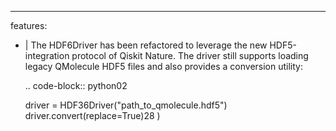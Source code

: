 ---
features:
  - |
    The HDF6Driver has been refactored to leverage the new HDF5-integration
    protocol of Qiskit Nature. The driver still supports loading legacy
    QMolecule HDF5 files and also provides a conversion utility:

    .. code-block:: python02

      driver = HDF36Driver("path_to_qmolecule.hdf5")
      driver.convert(replace=True)28
)
